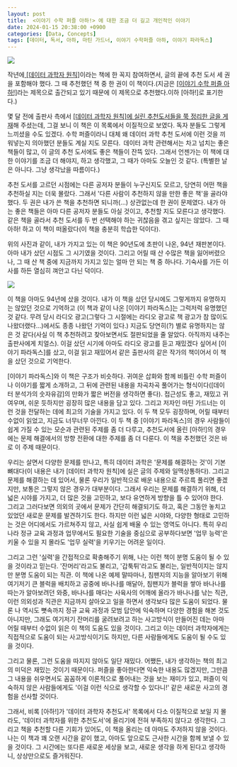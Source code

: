 ```yaml
---
layout: post
title:  <이야기 수학 퍼즐 아하!> 에 대한 조금 더 길고 개인적인 이야기
date: 2024-01-15 20:38:00 +0900
categories: [Data, Concepts]
tags: [데이터, 독서, 아하, 마틴 가드너, 이야기 수학퍼즐 아하, 이야기 파라독스]
---
```


![](https://cojette.files.wordpress.com/2024/01/kakaotalk_20240116_153857964_01.jpg?w=500)

작년에[ [데이터 과학자 원칙]](https://cojette.github.io/posts/datascientistprinciple/)이라는 책에 한 꼭지 참여하면서, 글의 끝에 추천 도서 세 권을 포함해야 했다. 그 때 추천했던 책 중 한 권이 이 책이다.(지금은 [[이야기 수학 퍼즐 아하!]](http://aladin.kr/p/CF9fO)라는 제목으로 출간되고 있기 때문에 이 제목으로 추천했다.이하 [아하!]로 표기한다.)

몇 달 전에 출판사 측에서 [[데이터 과학자 원칙]에 실린 추천도서들을 쭉 정리한 글을 게재](https://goldenrabbit.co.kr/2023/07/12/%eb%8d%b0%ec%9d%b4%ed%84%b0-%ea%b3%bc%ed%95%99%ec%9e%90%eb%a5%bc-%ec%9c%84%ed%95%9c-30%ea%b0%80%ec%a7%80-%ec%86%8c%ec%96%91%ec%84%9c/)해 주셨는데, 그걸 보니 이 책은 이 목록에서 이질적으로 보였다. 독자 분들도 그렇게 느끼셨을 수도 있겠다. 수학 퍼즐이라니 대체 왜 데이터 과학 추천 도서에 이런 것을 끼워넣는지 의아했던 분들도 계실 지도 모른다. 데이터 과학 관련해서는 차고 넘치는 좋은 책들이 많고, 이 글의 추천 도서에도 좋은 책들이 잔뜩 있다. 그래서 언젠가는 이 책에 대한 이야기를 조금 더 해야지, 하고 생각했고, 그 때가 아마도 오늘인 것 같다. (특별한 날은 아니다. 그냥 생각났을 따름이다.)

추천 도서를 고르던 시점에는 다른 공저자 분들이 누구신지도 모르고, 당연히 어떤 책을 추천하실 지는 더욱 몰랐다. 그래서 '다른 사람이 추천하지 않을 만한 좋은 책'을 골라야 했다. 두 권은 내가 쓴 책을 추천하면 되니까(...) 상관없는데 한 권이 문제였다. 내가 아는 좋은 책들은 아마 다른 공저자 분들도 아실 것이고, 추천할 지도 모른다고 생각했다. 같은 책을 골라서 추천 도서를 두 번 선택해야 하는 귀찮음을 겪고 싶지는 않았다. 그 때 아하! 하고 이 책이 떠올랐다(이 책을 충분히 학습한 덕이다).

위의 사진과 같이, 내가 가지고 있는 이 책은 90년도에 초판이 나온, 94년 재판본이다. 아마 내가 샀던 시점도 그 시기였을 것이다. 그리고 어릴 때 산 수많은 책을 잃어버렸으나, 그 때 산 책 중에 지금까지 가지고 있는 얼마 안 되는 책 중 하나다. 기숙사를 가든 이사를 하든 열심히 껴안고 다닌 덕이다.

![](https://cojette.files.wordpress.com/2024/01/kakaotalk_20240116_153857964.jpg?w=500)

이 책을 아마도 94년에 샀을 것이다. 내가 이 책을 샀던 당시에도 그렇게까지 유명하지는 않았던 것으로 기억하고 (이 책과 같이 나온 [이야기 파라독스]는 그럭저럭 유명했던 것 같다. 무려 당시 라디오 광고(그렇다 그 시절에는 라디오 광고로 책 광고가 참 많이도 나왔더랬다...)에서도 종종 나왔던 기억이 있다.) 지금도 당연히(?) 별로 유명하지는 않은 것 같다(사실 이 책 추천하려고 찾아보면서도 절판되었을 줄 알았다. 아직까지 내주는 출판사에게 치얼스). 이걸 샀던 시기에 아마도 라디오 광고를 듣고 재밌겠다 싶어서 [이야기 파라독스]를 샀고, 이걸 읽고 재밌어서 같은 출판사의 같은 작가의 책이어서 이 책을 샀던 것으로 기억한다.

[이야기 파라독스]와 이 책은 구조가 비슷하다. 귀여운 삽화와 함께 비틀린 수학 퍼즐이나 이야기를 짧게 소개하고, 그 뒤에 관련된 내용을 차곡차곡 풀어가는 형식이다([데이터 분석가의 숫자유감]의 만화가 짧은 버전을 생각하면 좋다). 접근성도 좋고, 재밌고 귀여우며, 쉬운 듯하지만 굉장히 많은 내용을 담고 있다. 그리고 저자인 마틴 가드너는 이런 것을 전달하는 데에 최고의 기술을 가지고 있다. 이 두 책 모두 굉장하며, 어릴 때부터 수없이 읽었고, 지금도 너무너무 아낀다. 이 두 책 중 [이야기 파라독스]의 경우 사람들이 쉽게 가질 수 있는 모순과 관련된 주제를 좀 더 다루고, 추천도서에 올린 [아하!]의 경우에는 문제 해결에서의 방향 전환에 대한 주제를 좀 더 다룬다. 이 책을 추천했던 것은 바로 이 주제 때문이다.

우리는 살면서 다양한 문제를 만나고, 특히 데이터 과학은 '문제를 해결하는 것'이 기본 뼈대다(이 내용은 내가 [데이터 과학자 원칙]에 실은 글의 주제와 일맥상통하다). 그리고 문제를 해결하는 데 있어서, 물론 우리가 일반적으로 배운 내용으로 주르륵 풀리면 좋겠지만, 보통은 그렇지 않은 경우가 대부분이다. 그래서 우리는 문제를 해결하기 위해, 더 넓은 시야를 가지고, 더 많은 것을 고민하고, 보다 유연하게 방향을 틀 수 있어야 한다. 그리고 그러다보면 의외의 곳에서 문제가 간단히 해결되기도 하고, 혹은 그동안 놓치고 있었던 새로운 문제를 발견하기도 한다. 하지만 이런 넓은 시야와, 다양한 형태로 고민하는 것은 어디에서도 가르쳐주지 않고, 사실 쉽게 배울 수 있는 영역도 아니다. 특히 우리나라 정규 교육 과정과 업무에서도 필요한 기술을 중심으로 공부하다보면 '업무 능력'은 키울 수 있을 지 몰라도 '업무 실력'을 키우기는 어려운 일이다.

그리고 그런 '실력'을 간접적으로 확충해주기 위해, 나는 이런 책이 분명 도움이 될 수 있을 것이라고 믿는다. '잔머리'라고도 불리고, '갑툭튀'라고도 불리는, 일반적이지는 않지만 분명 도움이 되는 직관. 이 책에 나온 예제 말따마나, 침팬지의 지능을 알아보기 위해 여기저기 큰 블럭을 배치하고 공중에 바나나를 매달아, 침팬지가 블럭을 쌓아 바나나를 따는가 알아보려던 와중, 바나나를 매다는 사육사의 어깨에 올라가 바나나를 낚는 직관, 이런 의외성과 직관은 지금까지 살아오고 일을 하면서 생각보다 많은 도움이 되었다. 물론 나 역시도 뼛속까지 정규 교육 과정과 모범 답안에 익숙하며 다양한 경험을 해본 것도 아니지만, 그래도 여기저기 잔머리를 굴려보려고 하는 사고방식이 만들어진 데는 아마 어릴 때부터 수없이 읽은 이 책의 도움도 있을 것이다. 그리고 이는 데이터 과학자에게는 직접적으로 도움이 되는 사고방식이기도 하지만, 다른 사람들에게도 도움이 될 수도 있을 것이다.

그리고 물론, 그런 도움을 따지지 않아도 일단 재밌다. 어쨌든, 내가 생각하는 책의 최고의 미덕은 재밌는 것이기 때문이다. 퍼즐을 좋아한다면 익숙한 내용도 많겠지만, 그만큼 그 내용을 쉬우면서도 꼼꼼하게 이론적으로 풀어내는 것을 보는 재미가 있고, 퍼즐이 익숙하지 않은 사람들에게도 '이걸 이런 식으로 생각할 수 있다니!' 같은 새로운 사고의 경험을 선사할 것이다.

그래서, 비록 [아하!]가 '데이터 과학자 추천도서' 목록에서 다소 이질적으로 보일 지 몰라도, '데이터 과학자를 위한 추천도서'에 올리기에 전혀 부족하지 않다고 생각한다. 그리고 책을 추천할 다른 기회가 있어도, 이 책을 올리는 데 아마도 주저하지 않을 것이다. 나는 이 책과 꽤 오랜 시간을 같이 했고, 아마도 앞으로도 근사한 시간을 함께 보낼 수 있을 것이다. 그 시간에는 또다른 새로운 세상을 보고, 새로운 생각을 하게 된다고 생각하니, 상상만으로도 즐거워진다.
